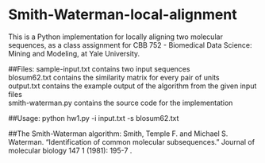 # Smith-Waterman-local-alignment
This is a Python implementation for locally aligning two molecular sequences, as a class assignment for CBB 752 - Biomedical Data Science: Mining and Modeling, at Yale University.

##Files:
sample-input.txt contains two input sequences<br />
blosum62.txt contains the similarity matrix for every pair of units<br />
output.txt contains the example output of the algorithm from the given input files<br />
smith-waterman.py contains the source code for the implementation<br />

##Usage:
python hw1.py -i input.txt -s blosum62.txt

##The Smith-Waterman algorithm:
Smith, Temple F. and Michael S. Waterman. “Identification of common molecular subsequences.” Journal of molecular biology 147 1 (1981): 195-7 .

